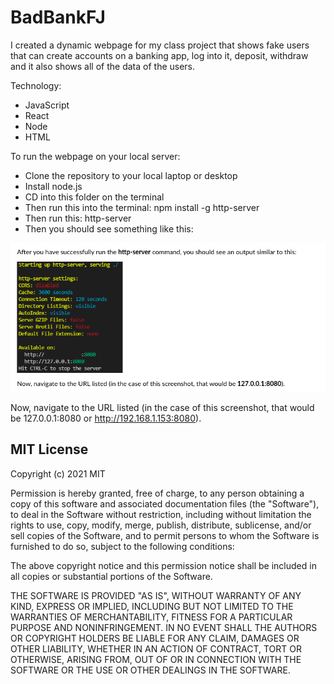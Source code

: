 # BadBankFJ

I created a dynamic webpage for my class project that shows fake users that can create accounts on a banking app, log into it, deposit, withdraw and it also shows all of the data of the users. 

Technology: 

- JavaScript
- React 
- Node
- HTML


To run the webpage on your local server: 

- Clone the repository to your local laptop or desktop
- Install node.js
- CD into this folder on the terminal
- Then run this into the terminal: npm install -g http-server
- Then run this: http-server 
- Then you should see something like this: 

<img src="readme.png" className="img-two" alt="Responsive image"/>

Now, navigate to the URL listed (in the case of this screenshot, that would be 127.0.0.1:8080 or http://192.168.1.153:8080).


## MIT License
Copyright (c) 2021 MIT

Permission is hereby granted, free of charge, to any person obtaining a copy of this software and associated documentation files (the "Software"), to deal in the Software without restriction, including without limitation the rights to use, copy, modify, merge, publish, distribute, sublicense, and/or sell copies of the Software, and to permit persons to whom the Software is furnished to do so, subject to the following conditions:

The above copyright notice and this permission notice shall be included in all copies or substantial portions of the Software.

THE SOFTWARE IS PROVIDED "AS IS", WITHOUT WARRANTY OF ANY KIND, EXPRESS OR IMPLIED, INCLUDING BUT NOT LIMITED TO THE WARRANTIES OF MERCHANTABILITY, FITNESS FOR A PARTICULAR PURPOSE AND NONINFRINGEMENT. IN NO EVENT SHALL THE AUTHORS OR COPYRIGHT HOLDERS BE LIABLE FOR ANY CLAIM, DAMAGES OR OTHER LIABILITY, WHETHER IN AN ACTION OF CONTRACT, TORT OR OTHERWISE, ARISING FROM, OUT OF OR IN CONNECTION WITH THE SOFTWARE OR THE USE OR OTHER DEALINGS IN THE SOFTWARE.
